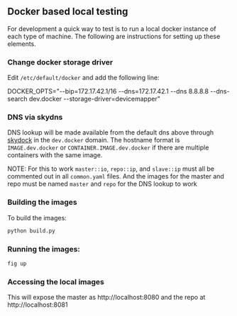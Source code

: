 ## Docker based local testing

For development a quick way to test is to run a local docker instance of each type of machine.
The following are instructions for setting up these elements.

### Change docker storage driver

Edit `/etc/default/docker` and add the following line:

DOCKER_OPTS="--bip=172.17.42.1/16 --dns=172.17.42.1 --dns 8.8.8.8 --dns-search dev.docker --storage-driver=devicemapper"

### DNS via skydns

DNS lookup will be made available from the default dns above through [skydock](https://github.com/crosbymichael/skydock) in the `dev.docker` domain.
The hostname format is `IMAGE.dev.docker` or `CONTAINER.IMAGE.dev.docker` if there are multiple containers with the same image.

NOTE: For this to work `master::io`, `repo::ip`, and `slave::ip` must all be commented out in all `common.yaml` files.
And the images for the master and repo must be named `master` and `repo` for the DNS lookup to work

### Building the images

To build the images:

```bash
python build.py
```

### Running the images:
```bash
fig up
```

### Accessing the local images

This will expose the master as http://localhost:8080 and the repo at http://localhost:8081
